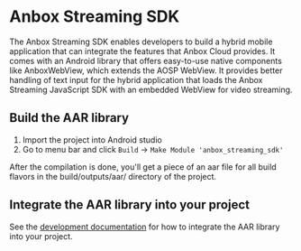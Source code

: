# Anbox Streaming SDK

The Anbox Streaming SDK enables developers to build a hybrid mobile application 
that can integrate the features that Anbox Cloud provides. It comes with an 
Android library that offers easy-to-use native components like AnboxWebView, 
which extends the AOSP WebView. It provides better handling of text input for
the hybrid application that loads the Anbox Streaming JavaScript SDK with an
embedded WebView for video streaming.

## Build the AAR library

1. Import the project into Android studio
2. Go to menu bar and click  `Build` -> `Make Module 'anbox_streaming_sdk'`

After the compilation is done, you'll get a piece of an aar file for all build
flavors in the build/outputs/aar/ directory of the project.

## Integrate the AAR library into your project

See the [development documentation](https://documentation.ubuntu.com/anbox-cloud/en/latest/howto/stream/integrate-virtual-keyboard/)
for how to integrate the AAR library into your project.
